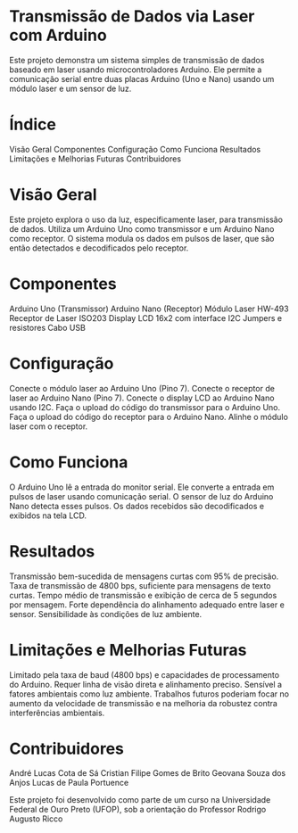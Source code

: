 # Transmissão de Dados via Laser com Arduino
Este projeto demonstra um sistema simples de transmissão de dados baseado em laser usando microcontroladores Arduino. Ele permite a comunicação serial entre duas placas Arduino (Uno e Nano) usando um módulo laser e um sensor de luz.

# Índice

Visão Geral
Componentes
Configuração
Como Funciona
Resultados
Limitações e Melhorias Futuras
Contribuidores

# Visão Geral
Este projeto explora o uso da luz, especificamente laser, para transmissão de dados. Utiliza um Arduino Uno como transmissor e um Arduino Nano como receptor. O sistema modula os dados em pulsos de laser, que são então detectados e decodificados pelo receptor.

# Componentes

Arduino Uno (Transmissor)
Arduino Nano (Receptor)
Módulo Laser HW-493
Receptor de Laser ISO203
Display LCD 16x2 com interface I2C
Jumpers e resistores
Cabo USB

# Configuração

Conecte o módulo laser ao Arduino Uno (Pino 7).
Conecte o receptor de laser ao Arduino Nano (Pino 7).
Conecte o display LCD ao Arduino Nano usando I2C.
Faça o upload do código do transmissor para o Arduino Uno.
Faça o upload do código do receptor para o Arduino Nano.
Alinhe o módulo laser com o receptor.

# Como Funciona

O Arduino Uno lê a entrada do monitor serial.
Ele converte a entrada em pulsos de laser usando comunicação serial.
O sensor de luz do Arduino Nano detecta esses pulsos.
Os dados recebidos são decodificados e exibidos na tela LCD.

# Resultados

Transmissão bem-sucedida de mensagens curtas com 95% de precisão.
Taxa de transmissão de 4800 bps, suficiente para mensagens de texto curtas.
Tempo médio de transmissão e exibição de cerca de 5 segundos por mensagem.
Forte dependência do alinhamento adequado entre laser e sensor.
Sensibilidade às condições de luz ambiente.

# Limitações e Melhorias Futuras

Limitado pela taxa de baud (4800 bps) e capacidades de processamento do Arduino.
Requer linha de visão direta e alinhamento preciso.
Sensível a fatores ambientais como luz ambiente.
Trabalhos futuros poderiam focar no aumento da velocidade de transmissão e na melhoria da robustez contra interferências ambientais.

# Contribuidores

André Lucas Cota de Sá
Cristian Filipe Gomes de Brito
Geovana Souza dos Anjos
Lucas de Paula Portuence

Este projeto foi desenvolvido como parte de um curso na Universidade Federal de Ouro Preto (UFOP), sob a orientação do Professor Rodrigo Augusto Ricco
